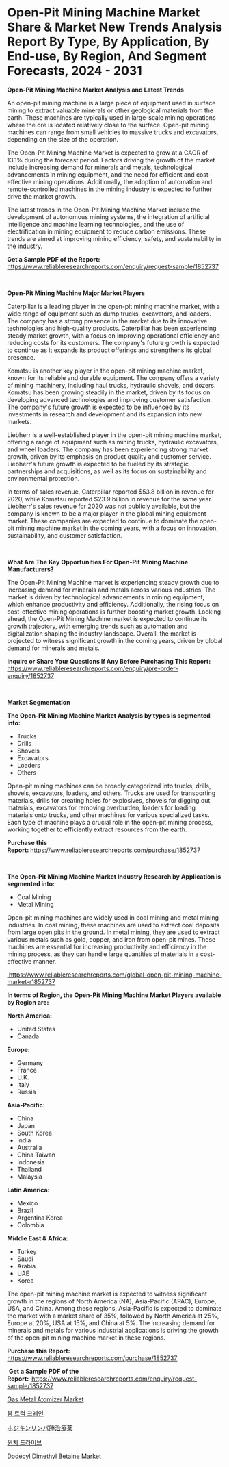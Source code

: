 <p><h1>Open-Pit Mining Machine Market Share & Market New Trends Analysis Report By Type, By Application, By End-use, By Region, And Segment Forecasts, 2024 - 2031</h1></p><p><strong>Open-Pit Mining Machine Market Analysis and Latest Trends</strong></p>
<p><p>An open-pit mining machine is a large piece of equipment used in surface mining to extract valuable minerals or other geological materials from the earth. These machines are typically used in large-scale mining operations where the ore is located relatively close to the surface. Open-pit mining machines can range from small vehicles to massive trucks and excavators, depending on the size of the operation.</p><p>The Open-Pit Mining Machine Market is expected to grow at a CAGR of 13.1% during the forecast period. Factors driving the growth of the market include increasing demand for minerals and metals, technological advancements in mining equipment, and the need for efficient and cost-effective mining operations. Additionally, the adoption of automation and remote-controlled machines in the mining industry is expected to further drive the market growth.</p><p>The latest trends in the Open-Pit Mining Machine Market include the development of autonomous mining systems, the integration of artificial intelligence and machine learning technologies, and the use of electrification in mining equipment to reduce carbon emissions. These trends are aimed at improving mining efficiency, safety, and sustainability in the industry.</p></p>
<p><strong>Get a Sample PDF of the Report:&nbsp;</strong> <a href="https://www.reliableresearchreports.com/enquiry/request-sample/1852737">https://www.reliableresearchreports.com/enquiry/request-sample/1852737</a></p>
<p>&nbsp;</p>
<p><strong>Open-Pit Mining Machine Major Market Players</strong></p>
<p><p>Caterpillar is a leading player in the open-pit mining machine market, with a wide range of equipment such as dump trucks, excavators, and loaders. The company has a strong presence in the market due to its innovative technologies and high-quality products. Caterpillar has been experiencing steady market growth, with a focus on improving operational efficiency and reducing costs for its customers. The company's future growth is expected to continue as it expands its product offerings and strengthens its global presence.</p><p>Komatsu is another key player in the open-pit mining machine market, known for its reliable and durable equipment. The company offers a variety of mining machinery, including haul trucks, hydraulic shovels, and dozers. Komatsu has been growing steadily in the market, driven by its focus on developing advanced technologies and improving customer satisfaction. The company's future growth is expected to be influenced by its investments in research and development and its expansion into new markets.</p><p>Liebherr is a well-established player in the open-pit mining machine market, offering a range of equipment such as mining trucks, hydraulic excavators, and wheel loaders. The company has been experiencing strong market growth, driven by its emphasis on product quality and customer service. Liebherr's future growth is expected to be fueled by its strategic partnerships and acquisitions, as well as its focus on sustainability and environmental protection.</p><p>In terms of sales revenue, Caterpillar reported $53.8 billion in revenue for 2020, while Komatsu reported $23.9 billion in revenue for the same year. Liebherr's sales revenue for 2020 was not publicly available, but the company is known to be a major player in the global mining equipment market. These companies are expected to continue to dominate the open-pit mining machine market in the coming years, with a focus on innovation, sustainability, and customer satisfaction.</p></p>
<p>&nbsp;</p>
<p><strong>What Are The Key Opportunities For Open-Pit Mining Machine Manufacturers?</strong></p>
<p><p>The Open-Pit Mining Machine market is experiencing steady growth due to increasing demand for minerals and metals across various industries. The market is driven by technological advancements in mining equipment, which enhance productivity and efficiency. Additionally, the rising focus on cost-effective mining operations is further boosting market growth. Looking ahead, the Open-Pit Mining Machine market is expected to continue its growth trajectory, with emerging trends such as automation and digitalization shaping the industry landscape. Overall, the market is projected to witness significant growth in the coming years, driven by global demand for minerals and metals.</p></p>
<p><strong>Inquire or Share Your Questions If Any Before Purchasing This Report:</strong> <a href="https://www.reliableresearchreports.com/enquiry/pre-order-enquiry/1852737">https://www.reliableresearchreports.com/enquiry/pre-order-enquiry/1852737</a></p>
<p>&nbsp;</p>
<p><strong>Market Segmentation</strong></p>
<p><strong>The Open-Pit Mining Machine Market Analysis by types is segmented into:</strong></p>
<p><ul><li>Trucks</li><li>Drills</li><li>Shovels</li><li>Excavators</li><li>Loaders</li><li>Others</li></ul></p>
<p><p>Open-pit mining machines can be broadly categorized into trucks, drills, shovels, excavators, loaders, and others. Trucks are used for transporting materials, drills for creating holes for explosives, shovels for digging out materials, excavators for removing overburden, loaders for loading materials onto trucks, and other machines for various specialized tasks. Each type of machine plays a crucial role in the open-pit mining process, working together to efficiently extract resources from the earth.</p></p>
<p><strong>Purchase this Report:&nbsp;</strong><a href="https://www.reliableresearchreports.com/purchase/1852737">https://www.reliableresearchreports.com/purchase/1852737</a></p>
<p>&nbsp;</p>
<p><strong>The Open-Pit Mining Machine Market Industry Research by Application is segmented into:</strong></p>
<p><ul><li>Coal Mining</li><li>Metal Mining</li></ul></p>
<p><p>Open-pit mining machines are widely used in coal mining and metal mining industries. In coal mining, these machines are used to extract coal deposits from large open pits in the ground. In metal mining, they are used to extract various metals such as gold, copper, and iron from open-pit mines. These machines are essential for increasing productivity and efficiency in the mining process, as they can handle large quantities of materials in a cost-effective manner.</p></p>
<p><a href="https://www.reliableresearchreports.com/global-open-pit-mining-machine-market-r1852737">&nbsp;https://www.reliableresearchreports.com/global-open-pit-mining-machine-market-r1852737</a></p>
<p><strong>In terms of Region, the Open-Pit Mining Machine Market Players available by Region are:</strong></p>
<p>
    <p> <strong> North America: </strong>
        <ul>
            <li>United States</li>
            <li>Canada</li>
        </ul>
        </p> 
    <p> <strong> Europe: </strong>
        <ul>
            <li>Germany</li>
            <li>France</li>
            <li>U.K.</li>
            <li>Italy</li>
            <li>Russia</li>
        </ul>
        </p> 
    <p> <strong> Asia-Pacific: </strong>
        <ul>
            <li>China</li>
            <li>Japan</li>
            <li>South Korea</li>
            <li>India</li>
            <li>Australia</li>
            <li>China Taiwan</li>
            <li>Indonesia</li>
            <li>Thailand</li>
            <li>Malaysia</li>
        </ul>
        </p> 
    <p> <strong> Latin America: </strong>
        <ul>
            <li>Mexico</li>
            <li>Brazil</li>
            <li>Argentina Korea</li>
            <li>Colombia</li>
        </ul>
        </p> 
    <p> <strong> Middle East & Africa: </strong>
        <ul>
            <li>Turkey</li>
            <li>Saudi</li>
            <li>Arabia</li>
            <li>UAE</li>
            <li>Korea</li>
        </ul>
    </p>
    </p>
<p><p>The open-pit mining machine market is expected to witness significant growth in the regions of North America (NA), Asia-Pacific (APAC), Europe, USA, and China. Among these regions, Asia-Pacific is expected to dominate the market with a market share of 35%, followed by North America at 25%, Europe at 20%, USA at 15%, and China at 5%. The increasing demand for minerals and metals for various industrial applications is driving the growth of the open-pit mining machine market in these regions.</p></p>
<p><strong>Purchase this Report: </strong><a href="https://www.reliableresearchreports.com/purchase/1852737">https://www.reliableresearchreports.com/purchase/1852737</a></p>
<p>&nbsp;<strong>Get a Sample PDF of the Report:&nbsp;&nbsp;</strong><a href="https://www.reliableresearchreports.com/enquiry/request-sample/1852737">https://www.reliableresearchreports.com/enquiry/request-sample/1852737</a></p>
<p><strong></strong></p>
<p><p><a href="https://github.com/wusalecollins540tpqoz/Market-Research-Report-List-2/blob/main/gas-metal-atomizer-market.md">Gas Metal Atomizer Market</a></p><p><a href="https://github.com/royErdmtyan906778/Market-Research-Report-List-1/blob/main/107638639459.md">붐 트럭 크레인</a></p><p><a href="https://github.com/JaydaWisoky2014/Market-Research-Report-List-1/blob/main/235630942871.md">ホジキンリンパ腫治療薬</a></p><p><a href="https://github.com/valroy852/Market-Research-Report-List-1/blob/main/774604739461.md">윈치 드라이브</a></p><p><a href="https://issuu.com/reportprime-2/docs/dodecyl-dimethyl-betaine-market-size-2030.pptx">Dodecyl Dimethyl Betaine Market</a></p></p>